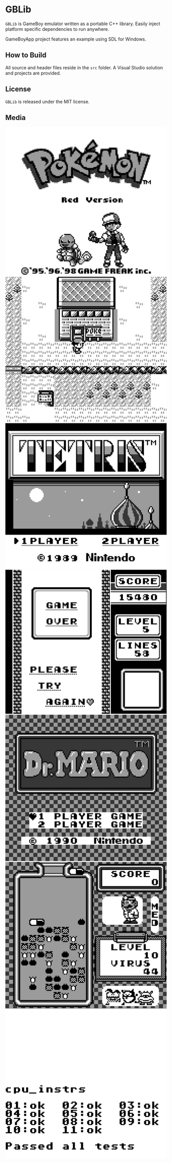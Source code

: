 # GBLib
`GBLib` is GameBoy emulator written as a portable C++ library. Easily inject platform specific dependencies to run anywhere.

GameBoyApp project features an example using SDL for Windows.

## How to Build
All source and header files reside in the `src` folder. A Visual Studio solution and projects are provided.

## License
`GBLib` is released under the MIT license.

## Media

![image](images/pokemon-start.jpg)
![image](images/pokemon.jpg)
![image](images/tetris.jpg)
![image](images/hi-score.jpg)
![image](images/dr-mario.jpg)
![image](images/dr-mario-play.jpg)
![image](images/blargg-cpu.jpg)